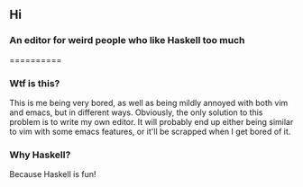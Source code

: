 ## Hi
### An editor for weird people who like Haskell too much
==========

### Wtf is this?

This is me being very bored, as well as being mildly annoyed with both vim and
emacs, but in different ways. Obviously, the only solution to this problem is to
write my own editor. It will probably end up either being similar to vim with some emacs features, or it'll be scrapped when I get bored of it.

### Why Haskell?

Because Haskell is fun!